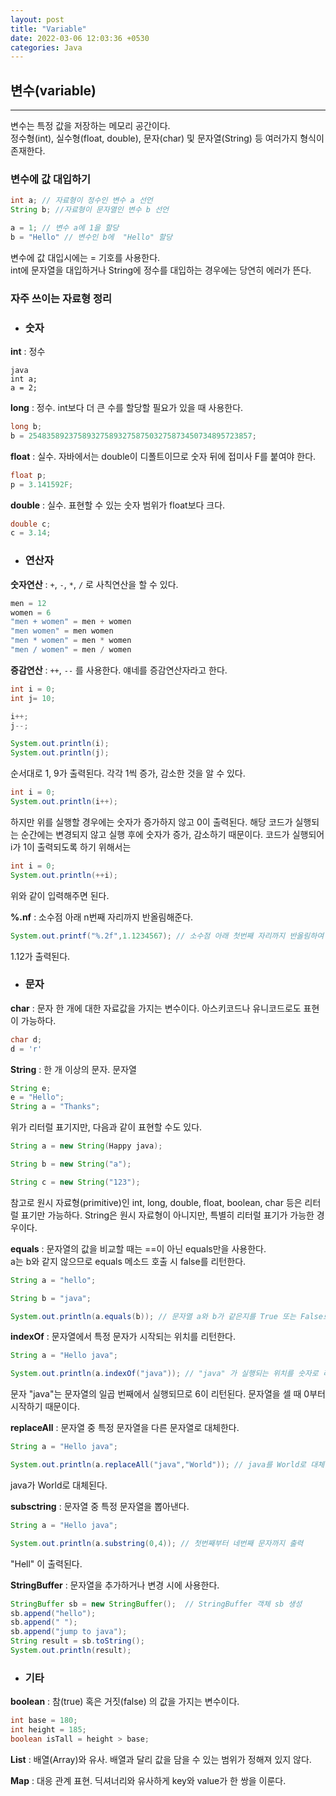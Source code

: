 ```yaml
---
layout: post
title: "Variable"
date: 2022-03-06 12:03:36 +0530
categories: Java
---
```


## 변수(variable)
***

변수는 특정 값을 저장하는 메모리 공간이다.  
정수형(int), 실수형(float, double), 문자(char) 및 문자열(String) 등 여러가지 형식이 존재한다.


### 변수에 값 대입하기

```java
int a; // 자료형이 정수인 변수 a 선언
String b; //자료형이 문자열인 변수 b 선언

a = 1; // 변수 a에 1을 할당
b = "Hello" // 변수인 b에  "Hello" 할당
```

변수에 값 대입시에는 = 기호를 사용한다.  
int에 문자열을 대입하거나 String에 정수를 대입하는 경우에는 당연히 에러가 뜬다.

### 자주 쓰이는 자료형 정리

* ### 숫자

**int** : 정수

```
java
int a;
a = 2;
```

**long** : 정수. int보다 더 큰 수를 할당할 필요가 있을 때 사용한다.

```java
long b;
b = 25483589237589327589327587503275873450734895723857;
```

**float** : 실수. 자바에서는 double이 디폴트이므로 숫자 뒤에 접미사 F를 붙여야 한다.

```java
float p;
p = 3.141592F;
```

**double** : 실수. 표현할 수 있는 숫자 범위가 float보다 크다.

```java
double c;
c = 3.14;
```

* ### 연산자

**숫자연산** : ```+```, ```-```, ```*```, ```/``` 로 사칙연산을 할 수 있다.

```java
men = 12
women = 6
"men + women" = men + women
"men women" = men women
"men * women" = men * women
"men / women" = men / women
```

**증감연산** : ```++```, ```--``` 를 사용한다. 얘네를 증감연산자라고 한다.

```java
int i = 0;
int j= 10;

i++; 
j--;

System.out.println(i);
System.out.println(j);
```

순서대로 1, 9가 출력된다. 각각 1씩 증가, 감소한 것을 알 수 있다.

```java
int i = 0;
System.out.println(i++);
```

하지만 위를 실행할 경우에는 숫자가 증가하지 않고 0이 출력된다.  해당 코드가 실행되는 순간에는 변경되지 않고 실행 후에 숫자가 증가, 감소하기 때문이다. 코드가 실행되어 i가 1이 출력되도록 하기 위해서는 

```java
int i = 0;
System.out.println(++i);
```

위와 같이 입력해주면 된다.

**%.nf** : 소수점 아래 n번째 자리까지 반올림해준다. 

```java
System.out.printf("%.2f",1.1234567); // 소수점 아래 첫번째 자리까지 반올림하여 출력
```

1.12가 출력된다.

* ###  문자

**char** : 문자 한 개에 대한 자료값을 가지는 변수이다. 아스키코드나 유니코드로도 표현이 가능하다.

```java
char d;
d = 'r'
```

**String** : 한 개 이상의 문자. 문자열

```java
String e;
e = "Hello";
String a = "Thanks";
```

위가 리터럴 표기지만, 다음과 같이 표현할 수도 있다.

```java
String a = new String(Happy java);

String b = new String("a");

String c = new String("123");
```

참고로 원시 자료형(primitive)인 int, long, double, float, boolean, char 등은 리터럴 표기만 가능하다. String은 원시 자료형이 아니지만, 특별히 리터럴 표기가 가능한 경우이다.

**equals** : 문자열의 값을 비교할 때는 ==이 아닌 equals만을 사용한다.  
a는 b와 같지 않으므로 equals 메소드 호출 시 false를 리턴한다.

```java
String a = "hello";

String b = "java";

System.out.println(a.equals(b)); // 문자열 a와 b가 같은지를 True 또는 False로 출력
```

**indexOf** : 문자열에서 특정 문자가 시작되는 위치를 리턴한다.

```java
String a = "Hello java";

System.out.println(a.indexOf("java")); // "java" 가 실행되는 위치를 숫자로 리턴
```

문자 "java"는 문자열의 일곱 번째에서 실행되므로 6이 리턴된다. 문자열을 셀 때 0부터 시작하기 때문이다.

**replaceAll** : 문자열 중 특정 문자열을 다른 문자열로 대체한다.

```java
String a = "Hello java";

System.out.println(a.replaceAll("java","World")); // java를 World로 대체
```

java가 World로 대체된다.

**subsctring** : 문자열 중 특정 문자열을 뽑아낸다.

```java
String a = "Hello java";

System.out.println(a.substring(0,4)); // 첫번째부터 네번째 문자까지 출력
```

"Hell" 이 출력된다.


**StringBuffer** : 문자열을 추가하거나 변경 시에 사용한다.

```java
StringBuffer sb = new StringBuffer();  // StringBuffer 객체 sb 생성
sb.append("hello");
sb.append(" ");
sb.append("jump to java");
String result = sb.toString();
System.out.println(result);
```

* ### 기타

**boolean** : 참(true) 혹은 거짓(false) 의 값을 가지는 변수이다.

```java
int base = 180;
int height = 185;
boolean isTall = height > base;
```

**List** : 배열(Array)와 유사. 배열과 달리 값을 담을 수 있는 범위가 정해져 있지 않다.



**Map** : 대응 관계 표현. 딕셔너리와 유사하게 key와 value가 한 쌍을 이룬다.
